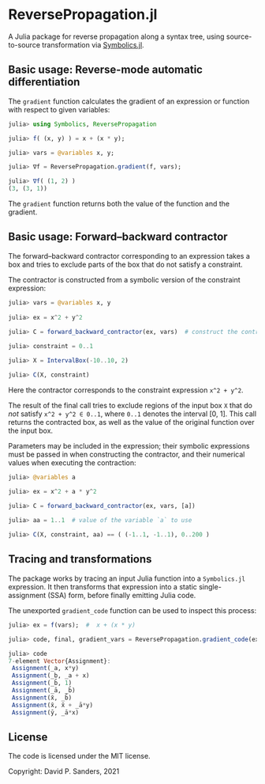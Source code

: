 # ReversePropagation.jl

A Julia package for reverse propagation along a syntax tree, using source-to-source transformation via [Symbolics.jl](https://github.com/JuliaSymbolics/Symbolics.jl).


## Basic usage: Reverse-mode automatic differentiation

The `gradient` function calculates the gradient of an expression or function with respect to given variables:

```jl
julia> using Symbolics, ReversePropagation

julia> f( (x, y) ) = x + (x * y);

julia> vars = @variables x, y;

julia> ∇f = ReversePropagation.gradient(f, vars);

julia> ∇f( (1, 2) )
(3, (3, 1))
```

The `gradient` function returns both the value of the function and the gradient.

## Basic usage: Forward&ndash;backward contractor

The forward&ndash;backward contractor corresponding to an expression takes a box and tries to exclude parts of the box that do not satisfy a constraint.

The contractor is constructed from a symbolic version of the constraint expression:

```jl
julia> vars = @variables x, y 
    
julia> ex = x^2 + y^2
    
julia> C = forward_backward_contractor(ex, vars)  # construct the contractor

julia> constraint = 0..1

julia> X = IntervalBox(-10..10, 2)

julia> C(X, constraint)
```

Here the contractor corresponds to the constraint expression `x^2 + y^2`. 

The result of the final call tries to exclude regions of the input box `X` that do *not* satisfy `x^2 + y^2 ∈ 0..1`, where `0..1` denotes the interval [0, 1].
This call returns the contracted box, as well as the value of the original function over the input box.

Parameters may be included in the expression; their symbolic expressions must be passed in when constructing the contractor, and their numerical values when executing the contraction:

```jl
julia> @variables a

julia> ex = x^2 + a * y^2
    
julia> C = forward_backward_contractor(ex, vars, [a])

julia> aa = 1..1  # value of the variable `a` to use

julia> C(X, constraint, aa) == ( (-1..1, -1..1), 0..200 )
```



## Tracing and transformations

The package works by tracing an input Julia function into a `Symbolics.jl` expression. It then transforms that expression into a static single-assignment (SSA) form, before finally emitting Julia code.

The unexported `gradient_code` function can be used to inspect this process:

```jl
julia> ex = f(vars);  #  x + (x * y)

julia> code, final, gradient_vars = ReversePropagation.gradient_code(ex, vars);

julia> code
7-element Vector{Assignment}:
 Assignment(_a, x*y)
 Assignment(_b, _a + x)
 Assignment(_b̄, 1)
 Assignment(_ā, _b̄)
 Assignment(x̄, _b̄)
 Assignment(x̄, x̄ + _ā*y)
 Assignment(ȳ, _ā*x)
```


## License
The code is licensed under the MIT license.

Copyright: David P. Sanders, 2021
